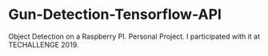 # Gun-Detection-Tensorflow-API
Object Detection on a Raspberry PI. Personal Project. I participated with it at TECHALLENGE 2019. 
